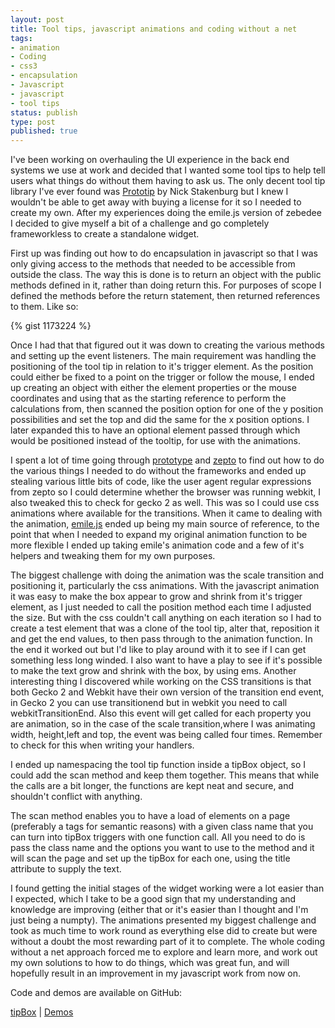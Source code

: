 ```yaml
--- 
layout: post
title: Tool tips, javascript animations and coding without a net
tags: 
- animation
- Coding
- css3
- encapsulation
- Javascript
- javascript
- tool tips
status: publish
type: post
published: true
---
```

I've been working on overhauling the UI experience in the back end systems we use at work and decided that I wanted some tool tips to help tell users what things 
do without them having to ask us. The only decent tool tip library I've ever found was [Prototip](http://www.nickstakenburg.com/projects/prototip/) by Nick 
Stakenburg but I knew I wouldn't be able to get away with buying a license for it so I needed to create my own. After my experiences doing the emile.js version of 
zebedee I decided to give myself a bit of a challenge and go completely frameworkless to create a standalone widget.

First up was finding out how to do encapsulation in javascript so that I was only giving access to the methods that needed to be accessible from outside the class.
The way this is done is to return an object with the public methods defined in it, rather than doing return this. For purposes of scope I defined the methods 
before the return statement, then returned references to them. Like so:

{% gist 1173224 %}

Once I had that that figured out it was down to creating the various methods and setting up the event listeners. The main requirement was handling the 
positioning of the tool tip in relation to it's trigger element. As the position could either be fixed to a point on the trigger or follow the mouse, I ended up 
creating an object with either the element properties or the mouse coordinates and using that as the starting reference to perform the calculations from, then 
scanned the position option for one of the y position possibilities and set the top and did the same for the x position options. I later expanded this to have an 
optional element passed through which would be positioned instead of the tooltip, for use with the animations.

I spent a lot of time going through [prototype](http://prototypejs.org) and [zepto](http://zeptojs.com) to find out how to do the various things I needed to do 
without the frameworks and ended up stealing various little bits of code, like the user agent regular expressions from zepto so I could determine whether the 
browser was running webkit, I also tweaked this to check for gecko 2 as well. This was so I could use css animations where available for the transitions. When it 
came to dealing with the animation, [emile.js](http://github.com/madrobby/emile) ended up being my main source of reference, to the point that when I needed to 
expand my original animation function to be more flexible I ended up taking emile's animation code and a few of it's helpers and tweaking them for my own purposes.

The biggest challenge with doing the animation was the scale transition and positioning it, particularly the css animations. With the javascript animation it was 
easy to make the box appear to grow and shrink from it's trigger element, as I just needed to call the position method each time I adjusted the size. But with the 
css couldn't call anything on each iteration so I had to create a test element that was a clone of the tool tip, alter that, reposition it and get the end values, 
to then pass through to the animation function. In the end it worked out but I'd like to play around with it to see if I can get something less long winded. I also 
want to have a play to see if it's possible to make the text grow and shrink with the box, by using ems. Another interesting thing I discovered while working on the 
CSS transitions is that both Gecko 2 and Webkit have their own version of the transition end event, in Gecko 2 you can use transitionend but in webkit you need to 
call webkitTransitionEnd. Also this event will get called for each property you are animation, so in the case of the scale transition,where I was animating width,
height,left and top, the event was being called four times. Remember to check for this when writing your handlers.

I ended up namespacing the tool tip function inside a tipBox object, so I could add the scan method and keep them together. This means that while the calls are a 
bit longer, the functions are kept neat and secure, and shouldn't conflict with anything.

The scan method enables you to have a load of elements on a page (preferably a tags for semantic reasons) with a given class name that you can turn into tipBox 
triggers with one function call. All you need to do is pass the class name and the options you want to use to the method and it will scan the page and set up the 
tipBox for each one, using the title attribute to supply the text.

I found getting the initial stages of the widget working were a lot easier than I expected, which I take to be a good sign that my understanding and knowledge are
improving (either that or it's easier than I thought and I'm just being a numpty). The animations presented my biggest challenge and took as much time to work 
round as everything else did to create but were without a doubt the most rewarding part of it to complete. The whole coding without a net approach forced me to 
explore and learn more, and work out my own solutions to how to do things, which was great fun, and will hopefully result in an improvement in my javascript work 
from now on.

Code and demos are available on GitHub:

[tipBox](https://github.com/OiNutter/tipBox) | [Demos](http://oinutter.github.com/tipBox/)

